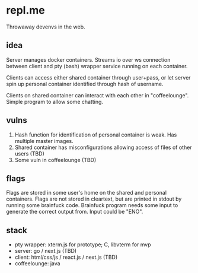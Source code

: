 # repl.me

Throwaway devenvs in the web.

## idea

Server manages docker containers. Streams io over ws connection between client and pty (bash) wrapper service running on each container.

Clients can access either shared container through user+pass, or let server spin up personal container identified through hash of username.

Clients on shared container can interact with each other in "coffeelounge". Simple program to allow some chatting.

## vulns

1. Hash function for identification of personal container is weak. Has multiple master images.
2. Shared container has misconfigurations allowing access of files of other users (TBD)
3. Some vuln in coffeelounge (TBD)

## flags

Flags are stored in some user's home on the shared and personal containers. Flags are not stored in cleartext, but are printed in stdout by running some brainfuck code. Brainfuck program needs some input to generate the correct output from. Input could be "ENO".

## stack

- pty wrapper: xterm.js for prototype; C, libvterm for mvp
- server: go / next.js (TBD)
- client: html/css/js / react.js / next.js (TBD)
- coffeelounge: java

